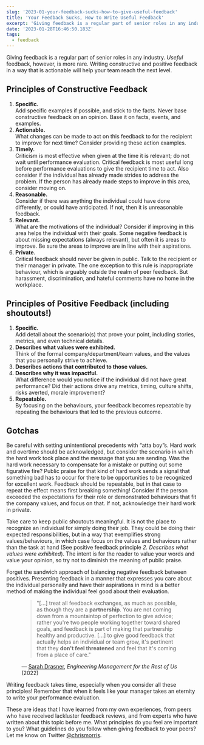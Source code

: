 ```yaml
---
slug: '2023-01-your-feedback-sucks-how-to-give-useful-feedback'
title: 'Your Feedback Sucks, How to Write Useful Feedback'
excerpt: 'Giving feedback is a regular part of senior roles in any industry. _Useful_ feedback, however, is more rare. Writing constructive and positive feedback in a way that is actionable will help your team reach the next level.'
date: '2023-01-28T16:46:50.183Z'
tags:
  - feedback
---
```


Giving feedback is a regular part of senior roles in any industry. _Useful_ feedback, however, is more rare. Writing constructive and positive feedback in a way that is actionable will help your team reach the next level.

## Principles of Constructive Feedback

1. **Specific.**  
   Add specific examples if possible, and stick to the facts. Never base constructive feedback on an opinion. Base it on facts, events, and examples.
2. **Actionable.**  
   What changes can be made to act on this feedback to for the recipient to improve for next time? Consider providing these action examples.
3. **Timely.**  
   Criticism is most effective when given at the time it is relevant; do not wait until performance evaluation. Critical feedback is most useful long before performance evaluations to give the recipient time to act. Also consider if the individual has already made strides to address the problem. If the person has already made steps to improve in this area, consider moving on.
4. **Reasonable.**  
   Consider if there was anything the individual could have done differently, or could have anticipated. If not, then it is unreasonable feedback.
5. **Relevant.**  
   What are the motivations of the individual? Consider if improving in this area helps the individual with their goals. Some negative feedback is about missing expectations (always relevant), but often it is areas to improve. Be sure the areas to improve are in line with their aspirations.
6. **Private.**  
   Critical feedback should never be given in public. Talk to the recipient or their manager in private. The one exception to this rule is inappropriate behaviour, which is arguably outside the realm of peer feedback. But harassment, discrimination, and hateful comments have no home in the workplace.

## Principles of Positive Feedback (including shoutouts!)

1. **Specific.**  
   Add detail about the scenario(s) that prove your point, including stories, metrics, and even technical details.
2. **Describes what values were exhibited.**  
   Think of the formal company/department/team values, and the values that you personally strive to achieve.
3. **Describes actions that contributed to those values.**
4. **Describes why it was impactful.**  
   What difference would you notice if the individual did not have great performance? Did their actions drive any metrics, timing, culture shifts, risks averted, morale improvement?
5. **Repeatable.**  
   By focusing on the behaviours, your feedback becomes repeatable by repeating the behaviours that led to the previous outcome.

## Gotchas

Be careful with setting unintentional precedents with “atta boy”s. Hard work and overtime should be acknowledged, but consider the scenario in which the hard work took place and the message that you are sending. Was the hard work necessary to compensate for a mistake or putting out some figurative fire? Public praise for that kind of hard work sends a signal that something bad has to occur for there to be opportunities to be recognized for excellent work. Feedback should be repeatable, but in that case to repeat the effect means first breaking something! Consider if the person exceeded the expectations for their role or demonstrated behaviours that fit the company values, and focus on that. If not, acknowledge their hard work in private.

Take care to keep public shoutouts meaningful. It is not the place to recognize an individual for simply doing their job. They could be doing their expected responsibilities, but in a way that exemplifies strong values/behaviours, in which case focus on the values and behaviours rather than the task at hand (See positive feedback principle _2. Describes what values were exhibited_). The intent is for the reader to value your words and value your opinion, so try not to diminish the meaning of public praise.

Forget the sandwich approach of balancing negative feedback between positives. Presenting feedback in a manner that expresses you care about the individual personally and have their aspirations in mind is a better method of making the individual feel good about their evaluation.

<figure>
<blockquote>"[...] treat all feedback exchanges, as much as possible, as though they are a <strong>partnership</strong>. You are not coming down from a mountaintop of perfection to give advice; rather you're two people working together toward shared goals, and feedback is part of making that partnership healthy and productive. [...] to give good feedback that actually helps an individual or team grow, it's pertinent that they <strong>don't feel threatened</strong> and feel that it's coming from a place of care."</blockquote>
<figcaption>&mdash; <a href="https://twitter.com/sarah_edo">Sarah Drasner</a>, <cite>Engineering Management for the Rest of Us</cite> (2022)</figcaption>
</figure>

Writing feedback takes time, especially when you consider all these principles! Remember that when it feels like your manager takes an eternity to write your performance evaluation.

These are ideas that I have learned from my own experiences, from peers who have received lackluster feedback reviews, and from experts who have written about this topic before me. What principles do you feel are important to you? What guidelines do you follow when giving feedback to your peers? Let me know on Twitter [@chrismorris](https://twitter.com/chrismorris).
